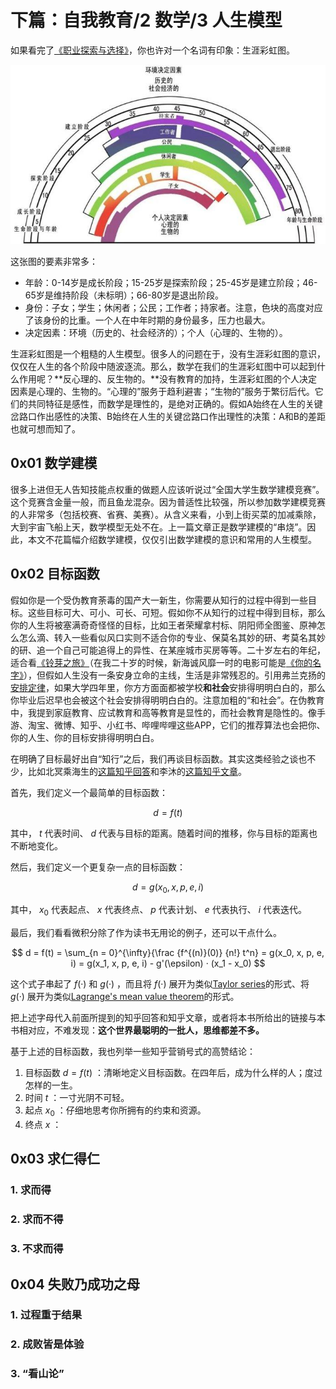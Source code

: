 # 下篇：自我教育/2 数学/3 人生模型

如果看完了[《职业探索与选择》](https://www.xuetangx.com/course/THU07111000433/14768573)，你也许对一个名词有印象：生涯彩虹图。

![life-career-rainbow](https://github.com/Anticorianderist/de-vegetable/blob/main/support/figures/life-career-rainbow.jpg)

这张图的要素非常多：

- 年龄：0-14岁是成长阶段；15-25岁是探索阶段；25-45岁是建立阶段；46-65岁是维持阶段（未标明）；66-80岁是退出阶段。
- 身份：子女；学生；休闲者；公民；工作者；持家者。注意，色块的高度对应了该身份的比重。一个人在中年时期的身份最多，压力也最大。
- 决定因素：环境（历史的、社会经济的）；个人（心理的、生物的）。

生涯彩虹图是一个粗糙的人生模型。很多人的问题在于，没有生涯彩虹图的意识，仅仅在人生的各个阶段中随波逐流。那么，数学在我们的生涯彩虹图中可以起到什么作用呢？**反心理的、反生物的。**没有教育的加持，生涯彩虹图的个人决定因素是心理的、生物的。“心理的”服务于趋利避害；“生物的”服务于繁衍后代。它们的共同特征是感性，而数学是理性的，是绝对正确的。假如A始终在人生的关键岔路口作出感性的决策、B始终在人生的关键岔路口作出理性的决策：A和B的差距也就可想而知了。

## 0x01 数学建模

很多上进但无人告知技能点权重的做题人应该听说过“全国大学生数学建模竞赛”。这个竞赛含金量一般，而且鱼龙混杂。因为普适性比较强，所以参加数学建模竞赛的人非常多（包括校赛、省赛、美赛）。从含义来看，小到上街买菜的加减乘除，大到宇宙飞船上天，数学模型无处不在。上一篇文章正是数学建模的“串烧”。因此，本文不花篇幅介绍数学建模，仅仅引出数学建模的意识和常用的人生模型。

## 0x02 目标函数

假如你是一个受伪教育荼毒的国产大一新生，你需要从知行的过程中得到一些目标。这些目标可大、可小、可长、可短。假如你不从知行的过程中得到目标，那么你的人生将被塞满奇奇怪怪的目标，比如王者荣耀拿村标、阴阳师全图鉴、原神怎么怎么滴、转入一些看似风口实则不适合你的专业、保莫名其妙的研、考莫名其妙的研、追一个自己可能追得上的异性、在某座城市买房等等。二十岁左右的年纪，适合看[《铃芽之旅》](https://movie.douban.com/subject/35371261/)（在我二十岁的时候，新海诚风靡一时的电影可能是[《你的名字》](https://movie.douban.com/subject/26683290/)），但假如人生没有一条安身立命的主线，生活是非常残忍的。引用弗兰克扬的[安排定律](https://zhuanlan.zhihu.com/p/362392710)，如果大学四年里，你方方面面都被学校**和社会**安排得明明白白的，那么你毕业后迟早也会被这个社会安排得明明白白的。注意加粗的“和社会”。在伪教育中，我提到家庭教育、应试教育和高等教育是显性的，而社会教育是隐性的。像手游、淘宝、微博、知乎、小红书、哔哩哔哩这些APP，它们的推荐算法也会把你、你的人生、你的目标安排得明明白白。

在明确了目标最好出自“知行”之后，我们再谈目标函数。其实这类经验之谈也不少，比如北冥乘海生的[这篇知乎回答](https://www.zhihu.com/question/52178718/answer/791229509)和李沐的[这篇知乎文章](https://zhuanlan.zhihu.com/p/414009313)。

首先，我们定义一个最简单的目标函数：

$$
d = f(t)
$$

其中， $t$ 代表时间、 $d$ 代表与目标的距离。随着时间的推移，你与目标的距离也不断地变化。

然后，我们定义一个更复杂一点的目标函数：

$$
d = g(x_0, x, p, e, i)
$$

其中， $x_0$ 代表起点、 $x$ 代表终点、 $p$ 代表计划、 $e$ 代表执行、 $i$ 代表迭代。

最后，我们看看微积分除了作为读书无用论的例子，还可以干点什么。

$$
d = f(t) = \sum_{n = 0}^{\infty}{\frac {f^{(n)}(0)} {n!} t^n} = g(x_0, x, p, e, i) = g(x_1, x, p, e, i) - g'(\epsilon) · (x_1 - x_0)
$$

这个式子串起了 $f(·)$ 和 $g(·)$ ，而且将 $f(·)$ 展开为类似[Taylor series](https://en.wikipedia.org/wiki/Taylor_series)的形式、将 $g(·)$ 展开为类似[Lagrange's mean value theorem](https://en.wikipedia.org/wiki/Mean_value_theorem)的形式。

把上述字母代入前面所提到的知乎回答和知乎文章，或者将本书所给出的链接与本书相对应，不难发现：**这个世界最聪明的一批人，思维都差不多。**

基于上述的目标函数，我也列举一些知乎营销号式的高赞结论：

1. 目标函数 $d = f(t)$ ：清晰地定义目标函数。在四年后，成为什么样的人；度过怎样的一生。
2. 时间 $t$ ：一寸光阴不可轻。
3. 起点 $x_0$ ：仔细地思考你所拥有的约束和资源。
4. 终点 $x$ ：

## 0x03 求仁得仁

### 1. 求而得

### 2. 求而不得

### 3. 不求而得

## 0x04 失败乃成功之母

### 1. 过程重于结果

### 2. 成败皆是体验

### 3. “看山论”